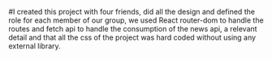 #I created this project with four friends, did all the design and defined the role for each member of our group, we used React router-dom to handle the routes and fetch api to handle the consumption of the news api, a relevant detail and that all the css of the project was hard coded without using any external library.
